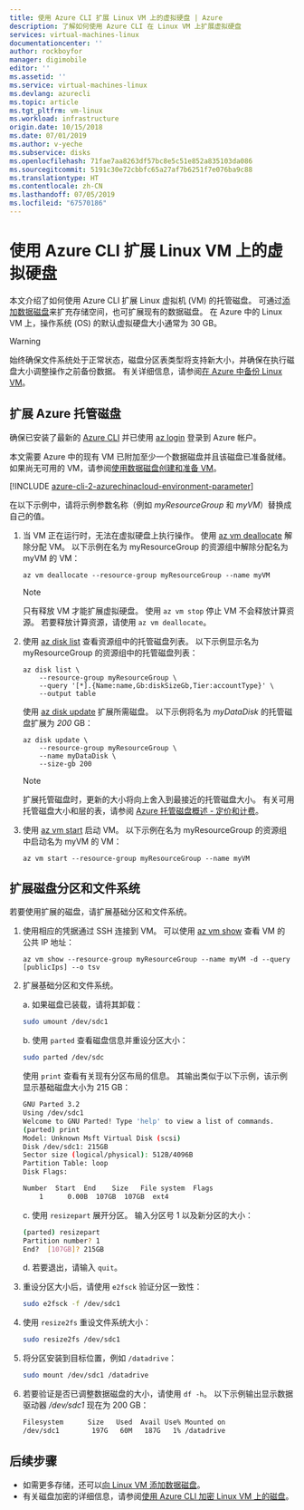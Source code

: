 ```yaml
---
title: 使用 Azure CLI 扩展 Linux VM 上的虚拟硬盘 | Azure
description: 了解如何使用 Azure CLI 在 Linux VM 上扩展虚拟硬盘
services: virtual-machines-linux
documentationcenter: ''
author: rockboyfor
manager: digimobile
editor: ''
ms.assetid: ''
ms.service: virtual-machines-linux
ms.devlang: azurecli
ms.topic: article
ms.tgt_pltfrm: vm-linux
ms.workload: infrastructure
origin.date: 10/15/2018
ms.date: 07/01/2019
ms.author: v-yeche
ms.subservice: disks
ms.openlocfilehash: 71fae7aa8263df57bc8e5c51e852a835103da086
ms.sourcegitcommit: 5191c30e72cbbfc65a27af7b6251f7e076ba9c88
ms.translationtype: HT
ms.contentlocale: zh-CN
ms.lasthandoff: 07/05/2019
ms.locfileid: "67570186"
---
```

# <a name="expand-virtual-hard-disks-on-a-linux-vm-with-the-azure-cli"></a>使用 Azure CLI 扩展 Linux VM 上的虚拟硬盘

本文介绍了如何使用 Azure CLI 扩展 Linux 虚拟机 (VM) 的托管磁盘。 可通过[添加数据磁盘](add-disk.md)来扩充存储空间，也可扩展现有的数据磁盘。 在 Azure 中的 Linux VM 上，操作系统 (OS) 的默认虚拟硬盘大小通常为 30 GB。 

> [!WARNING]
> 始终确保文件系统处于正常状态，磁盘分区表类型将支持新大小，并确保在执行磁盘大小调整操作之前备份数据。 有关详细信息，请参阅[在 Azure 中备份 Linux VM](tutorial-backup-vms.md)。 

## <a name="expand-an-azure-managed-disk"></a>扩展 Azure 托管磁盘
确保已安装了最新的 [Azure CLI](https://docs.azure.cn/zh-cn/cli/install-az-cli2?view=azure-cli-latest) 并已使用 [az login](https://docs.azure.cn/zh-cn/cli/reference-index?view=azure-cli-latest#az-login) 登录到 Azure 帐户。

本文需要 Azure 中的现有 VM 已附加至少一个数据磁盘并且该磁盘已准备就绪。 如果尚无可用的 VM，请参阅[使用数据磁盘创建和准备 VM](tutorial-manage-disks.md#create-and-attach-disks)。

[!INCLUDE [azure-cli-2-azurechinacloud-environment-parameter](../../../includes/azure-cli-2-azurechinacloud-environment-parameter.md)]


在以下示例中，请将示例参数名称（例如 *myResourceGroup* 和 *myVM*）替换成自己的值。

1. 当 VM 正在运行时，无法在虚拟硬盘上执行操作。 使用 [az vm deallocate](https://docs.azure.cn/zh-cn/cli/vm?view=azure-cli-latest#az-vm-deallocate) 解除分配 VM。 以下示例在名为 myResourceGroup 的资源组中解除分配名为 myVM 的 VM：  

    ```azurecli
    az vm deallocate --resource-group myResourceGroup --name myVM
    ```

    > [!NOTE]
    > 只有释放 VM 才能扩展虚拟硬盘。 使用 `az vm stop` 停止 VM 不会释放计算资源。 若要释放计算资源，请使用 `az vm deallocate`。

1. 使用 [az disk list](https://docs.azure.cn/zh-cn/cli/disk?view=azure-cli-latest#az-disk-list) 查看资源组中的托管磁盘列表。 以下示例显示名为 myResourceGroup 的资源组中的托管磁盘列表： 

    ```azurecli
    az disk list \
        --resource-group myResourceGroup \
        --query '[*].{Name:name,Gb:diskSizeGb,Tier:accountType}' \
        --output table
    ```

    使用 [az disk update](https://docs.azure.cn/zh-cn/cli/disk?view=azure-cli-latest#az-disk-update) 扩展所需磁盘。 以下示例将名为 *myDataDisk* 的托管磁盘扩展为 *200* GB：

    ```azurecli
    az disk update \
        --resource-group myResourceGroup \
        --name myDataDisk \
        --size-gb 200
    ```

    > [!NOTE]
    > 扩展托管磁盘时，更新的大小将向上舍入到最接近的托管磁盘大小。 有关可用托管磁盘大小和层的表，请参阅 [Azure 托管磁盘概述 - 定价和计费](../windows/managed-disks-overview.md)。

1. 使用 [az vm start](https://docs.azure.cn/zh-cn/cli/vm?view=azure-cli-latest#az-vm-start) 启动 VM。 以下示例在名为 myResourceGroup 的资源组中启动名为 myVM 的 VM：  

    ```azurecli
    az vm start --resource-group myResourceGroup --name myVM
    ```

## <a name="expand-a-disk-partition-and-filesystem"></a>扩展磁盘分区和文件系统
若要使用扩展的磁盘，请扩展基础分区和文件系统。

1. 使用相应的凭据通过 SSH 连接到 VM。 可以使用 [az vm show](https://docs.azure.cn/zh-cn/cli/vm?view=azure-cli-latest#az-vm-show) 查看 VM 的 公共 IP 地址：

    ```azurecli
    az vm show --resource-group myResourceGroup --name myVM -d --query [publicIps] --o tsv
    ```

1. 扩展基础分区和文件系统。

    a. 如果磁盘已装载，请将其卸载：

    ```bash
    sudo umount /dev/sdc1
    ```

    b. 使用 `parted` 查看磁盘信息并重设分区大小：

    ```bash
    sudo parted /dev/sdc
    ```

    使用 `print` 查看有关现有分区布局的信息。 其输出类似于以下示例，该示例显示基础磁盘大小为 215 GB：

    ```bash
    GNU Parted 3.2
    Using /dev/sdc1
    Welcome to GNU Parted! Type 'help' to view a list of commands.
    (parted) print
    Model: Unknown Msft Virtual Disk (scsi)
    Disk /dev/sdc1: 215GB
    Sector size (logical/physical): 512B/4096B
    Partition Table: loop
    Disk Flags:

    Number  Start  End    Size   File system  Flags
        1      0.00B  107GB  107GB  ext4
    ```

    c. 使用 `resizepart` 展开分区。 输入分区号 1  以及新分区的大小：

    ```bash
    (parted) resizepart
    Partition number? 1
    End?  [107GB]? 215GB
    ```

    d. 若要退出，请输入 `quit`。

1. 重设分区大小后，请使用 `e2fsck` 验证分区一致性：

    ```bash
    sudo e2fsck -f /dev/sdc1
    ```

1. 使用 `resize2fs` 重设文件系统大小：

    ```bash
    sudo resize2fs /dev/sdc1
    ```

1. 将分区安装到目标位置，例如 `/datadrive`：

    ```bash
    sudo mount /dev/sdc1 /datadrive
    ```

1. 若要验证是否已调整数据磁盘的大小，请使用 `df -h`。 以下示例输出显示数据驱动器 */dev/sdc1* 现在为 200 GB：

    ```bash
    Filesystem      Size   Used  Avail Use% Mounted on
    /dev/sdc1        197G   60M   187G   1% /datadrive
    ```

## <a name="next-steps"></a>后续步骤
* 如需更多存储，还可以[向 Linux VM 添加数据磁盘](add-disk.md)。 
* 有关磁盘加密的详细信息，请参阅[使用 Azure CLI 加密 Linux VM 上的磁盘](encrypt-disks.md)。

<!--Update_Description: update meta properties, wording update  -->